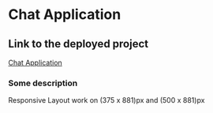 # Chat Application
## Link to the deployed project
[Chat Application](https://react-chat-azure.vercel.app/)
### Some description
Responsive Layout work on (375 x 881)px and (500 x 881)px
